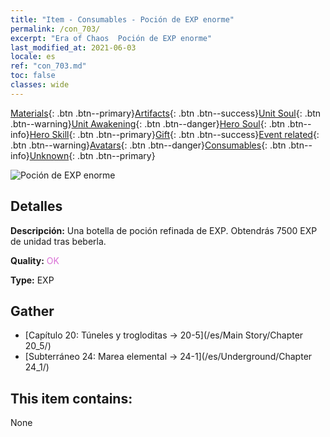 ```yaml
---
title: "Item - Consumables - Poción de EXP enorme"
permalink: /con_703/
excerpt: "Era of Chaos  Poción de EXP enorme"
last_modified_at: 2021-06-03
locale: es
ref: "con_703.md"
toc: false
classes: wide
---
```

 [Materials](/ItemsES/){: .btn .btn--primary}[Artifacts](/ItemsES/Artifacts/){: .btn .btn--success}[Unit Soul](/ItemsES/UnitSoul/){: .btn .btn--warning}[Unit Awakening](/ItemsES/UnitAwakening/){: .btn .btn--danger}[Hero Soul](/ItemsES/HeroSoul/){: .btn .btn--info}[Hero Skill](/ItemsES/HeroSkill/){: .btn .btn--primary}[Gift](/ItemsES/Gift/){: .btn .btn--success}[Event related](/ItemsES/Events/){: .btn .btn--warning}[Avatars](/ItemsES/Avatars/){: .btn .btn--danger}[Consumables](/ItemsES/Consumables/){: .btn .btn--info}[Unknown](/ItemsES/Unknown/){: .btn .btn--primary}

 ![Poción de EXP enorme](/images/t/i_503.png)

## Detalles
 **Descripción:** Una botella de poción refinada de EXP. Obtendrás 7500 EXP de unidad tras beberla.

 **Quality:** <span style="color: #DA70D6">OK</span>

 **Type:** EXP

## Gather

*    [Capítulo 20: Túneles y trogloditas -> 20-5](/es/Main Story/Chapter 20_5/) 
*    [Subterráneo 24: Marea elemental -> 24-1](/es/Underground/Chapter 24_1/) 

## This item contains:

  None

